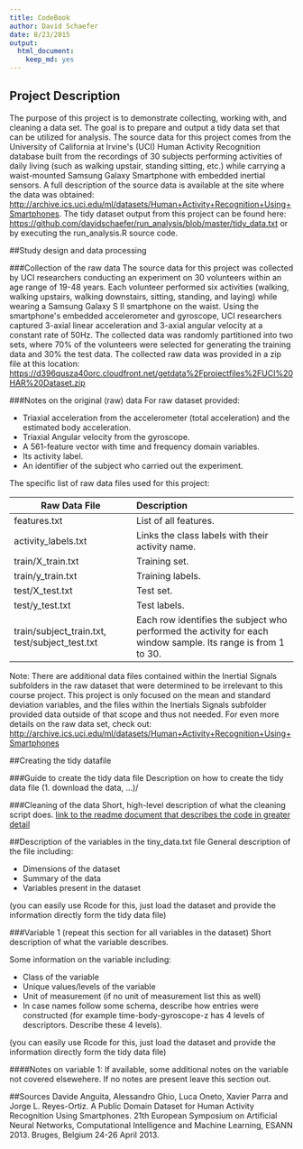 ```yaml
---
title: CodeBook
author: David Schaefer
date: 8/23/2015
output:
  html_document:
    keep_md: yes
---
```


## Project Description
The purpose of this project is to demonstrate collecting, working with, and cleaning a data set. The goal is to prepare and output a tidy data set that can be utilized for analysis. The source data for this project comes from the University of California at Irvine's (UCI) Human Activity Recognition database built from the recordings of 30 subjects performing activities of daily living (such as walking upstair, standing sitting, etc.) while carrying a waist-mounted Samsung Galaxy Smartphone with embedded inertial sensors. A full description of the source data is available at the site where the data was obtained:
http://archive.ics.uci.edu/ml/datasets/Human+Activity+Recognition+Using+Smartphones. The tidy dataset output from this project can be found here: https://github.com/davidschaefer/run_analysis/blob/master/tidy_data.txt or by executing the run_analysis.R source code. 

##Study design and data processing

###Collection of the raw data
The source data for this project was collected by UCI researchers conducting an experiment on 30 volunteers within an age range of 19-48 years. Each volunteer performed six activities (walking, walking upstairs, walking downstairs, sitting, standing, and laying) while wearing a Samsung Galaxy S II smartphone on the waist. Using the smartphone's embedded accelerometer and gyroscope, UCI researchers captured 3-axial linear acceleration and 3-axial angular velocity at a constant rate of 50Hz. The collected data was randomly partitioned into two sets, where 70% of the volunteers were selected for generating the training data and 30% the test data. The collected raw data was provided in a zip file at this location: https://d396qusza40orc.cloudfront.net/getdata%2Fprojectfiles%2FUCI%20HAR%20Dataset.zip 


###Notes on the original (raw) data 
For raw dataset provided: 
- Triaxial acceleration from the accelerometer (total acceleration) and the estimated body acceleration. 
- Triaxial Angular velocity from the gyroscope. 
- A 561-feature vector with time and frequency domain variables. 
- Its activity label. 
- An identifier of the subject who carried out the experiment.

The specific list of raw data files used for this project:

| Raw Data File | Description | 
| ------------- |:-------------| 
| features.txt | List of all features.| 
| activity_labels.txt | Links the class labels with their activity name. |
| train/X_train.txt | Training set.|
| train/y_train.txt  | Training labels.|
| test/X_test.txt | Test set.|
| test/y_test.txt| Test labels.|
| train/subject_train.txt, test/subject_test.txt| Each row identifies the subject who performed the activity for each window sample. Its range is from 1 to 30. |

Note: There are additional data files contained within the Inertial Signals subfolders in the raw dataset that were determined to be irrelevant to this course project. This project is only focused on the mean and standard deviation variables, and the files within the Inertials Signals subfolder provided data outside of that scope and thus not needed.
For even more details on the raw data set, check out: http://archive.ics.uci.edu/ml/datasets/Human+Activity+Recognition+Using+Smartphones

##Creating the tidy datafile

###Guide to create the tidy data file
Description on how to create the tidy data file (1. download the data, ...)/

###Cleaning of the data
Short, high-level description of what the cleaning script does. [link to the readme document that describes the code in greater detail]()

##Description of the variables in the tiny_data.txt file
General description of the file including:
 - Dimensions of the dataset
 - Summary of the data
 - Variables present in the dataset

(you can easily use Rcode for this, just load the dataset and provide the information directly form the tidy data file)

###Variable 1 (repeat this section for all variables in the dataset)
Short description of what the variable describes.

Some information on the variable including:
 - Class of the variable
 - Unique values/levels of the variable
 - Unit of measurement (if no unit of measurement list this as well)
 - In case names follow some schema, describe how entries were constructed (for example time-body-gyroscope-z has 4 levels of descriptors. Describe these 4 levels). 

(you can easily use Rcode for this, just load the dataset and provide the information directly form the tidy data file)

####Notes on variable 1:
If available, some additional notes on the variable not covered elsewehere. If no notes are present leave this section out.

##Sources
Davide Anguita, Alessandro Ghio, Luca Oneto, Xavier Parra and Jorge L. Reyes-Ortiz. A Public Domain Dataset for Human Activity Recognition Using Smartphones. 21th European Symposium on Artificial Neural Networks, Computational Intelligence and Machine Learning, ESANN 2013. Bruges, Belgium 24-26 April 2013.

